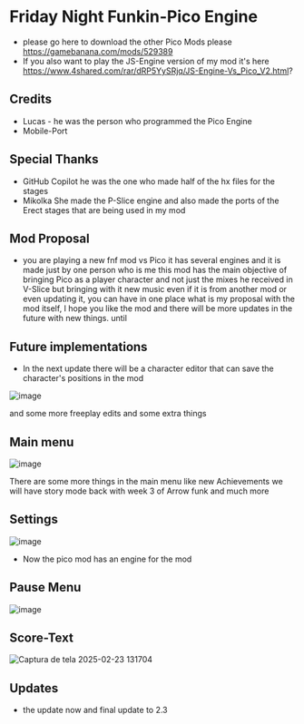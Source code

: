 # Friday Night Funkin-Pico Engine
* please go here to download the other Pico Mods please https://gamebanana.com/mods/529389
* If you also want to play the JS-Engine version of my mod it's here https://www.4shared.com/rar/dRP5YySRjq/JS-Engine-Vs_Pico_V2.html?
## Credits
* Lucas - he was the person who programmed the Pico Engine
* Mobile-Port

## Special Thanks
* GitHub Copilot he was the one who made half of the hx files for the stages
* Mikolka She made the P-Slice engine and also made the ports of the Erect stages that are being used in my mod

## Mod Proposal

* you are playing a new fnf mod vs Pico it has several engines and it is made just by one person who is me this mod has the main objective of bringing Pico as a player character and not just the mixes he received in V-Slice but bringing with it new music even if it is from another mod or even updating it, you can have in one place what is my proposal with the mod itself, I hope you like the mod and there will be more updates in the future with new things. until

## Future implementations
* In the next update there will be a character editor that can save the character's positions in the mod

![image](https://github.com/user-attachments/assets/c93ef213-7381-4216-b5fa-a38d02be2ad8)

and some more freeplay edits and some extra things

## Main menu

![image](https://github.com/user-attachments/assets/7b2d6a38-6d3f-4650-9460-689ff161c607)

There are some more things in the main menu like new Achievements
we will have story mode back with week 3 of Arrow funk and much more

## Settings

 ![image](https://github.com/user-attachments/assets/56cae3dd-d44b-40b2-9c58-26205b3d3927)

* Now the pico mod has an engine for the mod

## Pause Menu
![image](https://github.com/user-attachments/assets/cfde74b0-1ca0-4d73-8560-ce0028e44583)

## Score-Text
![Captura de tela 2025-02-23 131704](https://github.com/user-attachments/assets/dfc3bd85-88e5-4e85-8a63-413117aa1162)


## Updates
* the update now and final update to 2.3
